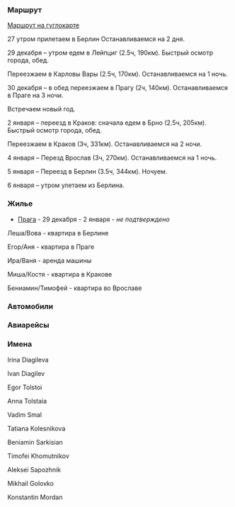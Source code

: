 ### Маршрут

[Маршрут на гуглокарте](https://goo.gl/maps/ywbg4kYroWJ2)

27 утром прилетаем в Берлин
Останавливаемся на 2 дня. 

29 декабря – утром едем в Лейпциг (2.5ч, 190км).
Быстрый осмотр города, обед. 

Переезжаем в Карловы Вары (2.5ч, 170км).
Останавливаемся на 1 ночь.

30 декабря – в обед переезжаем в Прагу (2ч, 140км).
Останавливаемся в Праге на 3 ночи.

Встречаем новый год.

2 января – переезд в Краков:
сначала едем в Брно (2.5ч, 205км).
Быстрый осмотр города, обед.

Переезжаем в Краков (3ч, 331км).
Останавливаемся на 2 ночи.

4 января – Перезд Врослав (3ч, 270км).
Останавливаемся на 1 ночь.

5 января – Переезд в Берлин (3.5ч, 344км). Ночуем.

6 января – утром улетаем из Берлина.

### Жилье
- [Прага](https://www.airbnb.com/rooms/979581) - 29 декабря - 2 января - *не подтверждено*

Леша/Вова - квартира в Берлине

Егор/Аня - квартира в Праге

Ира/Ваня - аренда машины

Миша/Костя - квартира в Кракове

Бениамин/Тимофей - квартира во Врославе

### Автомобили

### Авиарейсы

### Имена

Irina Diagileva

Ivan Diagilev

Egor Tolstoi

Anna Tolstaia

Vadim Smal

Tatiana Kolesnikova

Beniamin Sarkisian

Timofei Khomutnikov

Aleksei Sapozhnik

Mikhail Golovko

Konstantin Mordan
